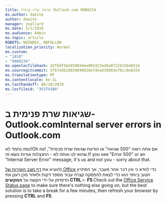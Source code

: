 ```yaml
---
title: שגיאת שרת פנימית Outlook.com 9000234
ms.author: daeite
author: daeite
manager: joallard
ms.date: 3/1/2019
ms.audience: Admin
ms.topic: article
ROBOTS: NOINDEX, NOFOLLOW
localization_priority: Normal
ms.custom:
- "1818"
- "9000234"
ms.openlocfilehash: d2fb9f5bd458844ee002423e46a8f22415b4031b
ms.sourcegitcommit: 5fb7a4b28859690020efdea630d03e70cc0e6334
ms.translationtype: MT
ms.contentlocale: he-IL
ms.lasthandoff: 06/28/2019
ms.locfileid: "35374386"
---
```

# <a name="internal-server-errors-in-outlookcom"></a><span data-ttu-id="17d6c-102">שגיאות שרת פנימית ב- Outlook.com</span><span class="sxs-lookup"><span data-stu-id="17d6c-102">Internal server errors in Outlook.com</span></span>

<span data-ttu-id="17d6c-103">כמה נחמד לא!</span><span class="sxs-lookup"><span data-stu-id="17d6c-103">Oh no!</span></span> <span data-ttu-id="17d6c-104">אם אתה רואה "500 שגיאה" או הודעת שגיאת שרת פנימית", שהוא לנו ואתה לא - התנצלות אודות נושא זה.</span><span class="sxs-lookup"><span data-stu-id="17d6c-104">If you see "Error 500" or an "Internal Server Error" message, it's us and not you - sorry about that.</span></span>

<span data-ttu-id="17d6c-105">להוציא את [דף מצב השירות של Office](https://portal.office.com/servicestatus) כדי לוודא כי אין דבר אחר מעבר, אך הפתרון הטוב ביותר הוא כדי לצאת להפסקה קצרה עבור מספר דקות ולאחר מכן רענן את הדפדפן על-ידי הקשה על **המקשים CTRL** ו- **F5**.</span><span class="sxs-lookup"><span data-stu-id="17d6c-105">Check out the [Office Service Status page](https://portal.office.com/servicestatus) to make sure there's nothing else going on, but the best solution is to take a break for a few minutes, then refresh your browser by pressing **CTRL** and **F5**.</span></span>